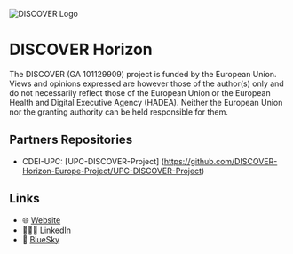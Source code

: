 ![DISCOVER Logo](https://i.imgur.com/CrfEEmW.png)

# DISCOVER Horizon

The DISCOVER (GA 101129909) project is funded by the European Union. Views and opinions expressed are however those of the author(s) only and do not necessarily reflect those of the European Union or the European Health and Digital Executive Agency (HADEA). Neither the European Union nor the granting authority can be held responsible for them.



## Partners Repositories

- CDEI-UPC: [UPC-DISCOVER-Project] (https://github.com/DISCOVER-Horizon-Europe-Project/UPC-DISCOVER-Project)


## Links

- 🌐 [Website](https://discover-horizon.eu/)
- 🧑‍🧑‍🧒 [LinkedIn](https://www.linkedin.com/company/discover-horizon-project/posts/?feedView=all)
- 🦋 [BlueSky](https://bsky.app/profile/discoverhorizon.bsky.social)
